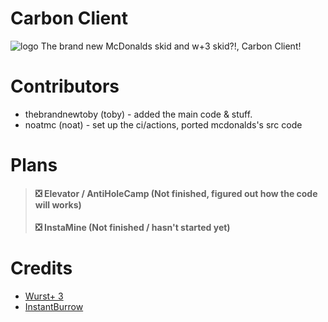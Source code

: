 # Carbon Client
![logo](https://github.com/noatmc/Carbon-Assets/blob/main/banner.png)
The brand new McDonalds skid and w+3 skid?!, Carbon Client!
# Contributors
- thebrandnewtoby (toby) - added the main code & stuff.
- noatmc (noat) - set up the ci/actions, ported mcdonalds's src code
# Plans
> #### ❎ Elevator / AntiHoleCamp (Not finished, figured out how the code will works)
> #### ❎ InstaMine (Not finished / hasn't started yet)
# Credits
- <a href="https://github.com/WurstPlus/wurst-plus-three">Wurst+ 3</a>
- <a href="https://github.com/ciruu1/InstantBurrow">InstantBurrow</a>
